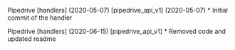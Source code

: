 Pipedrive [handlers] (2020-05-07) 
  [pipedrive_api_v1] (2020-05-07)
    * Initial commit of the handler

Pipedrive [handlers] (2020-06-15) 
  [pipedrive_api_v1]
    * Removed code and updated readme